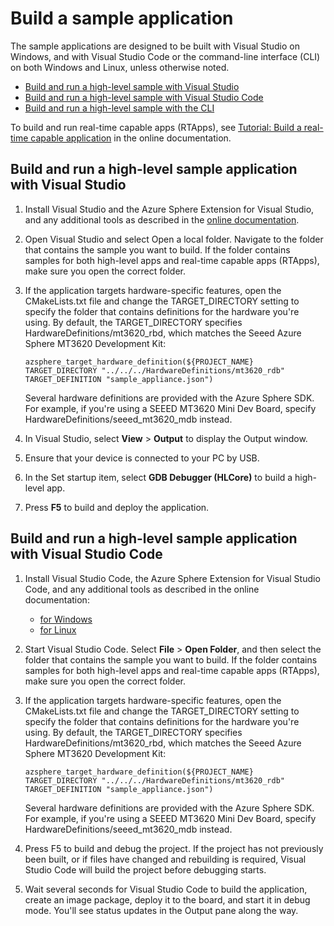 # Build a sample application

The sample applications are designed to be built with Visual Studio on Windows, and with Visual Studio Code or the command-line interface (CLI) on both Windows and Linux, unless otherwise noted.

- [Build and run a high-level sample with Visual Studio](#build-and-run-a-sample-application-with-visual-studio)
- [Build and run a high-level sample with Visual Studio Code](#build-and-run-a-sample-application-with-visual-studio-code)
- [Build and run a high-level sample with the CLI](https://docs.microsoft.com/azure-sphere/install/qs-blink-application?pivots=cli)

To build and run real-time capable apps (RTApps), see [Tutorial: Build a real-time capable application](https://docs.microsoft.com/azure-sphere/install/qs-real-time-application) in the online documentation.

## Build and run a high-level sample application with Visual Studio

1. Install Visual Studio and the Azure Sphere Extension for Visual Studio, and any additional tools as described in the [online documentation](https://docs.microsoft.com/azure-sphere/install/install-sdk?pivots=visual-studio).

1. Open Visual Studio and select Open a local folder. Navigate to the folder that contains the sample you want to build. If the folder contains samples for both high-level apps and real-time capable apps (RTApps), make sure you open the correct folder.

1. If the application targets hardware-specific features, open the CMakeLists.txt file and change the TARGET_DIRECTORY setting to specify the folder that contains definitions for the hardware you're using. By default, the TARGET_DIRECTORY specifies HardwareDefinitions/mt3620_rbd, which matches the Seeed Azure Sphere MT3620 Development Kit: 

   `azsphere_target_hardware_definition(${PROJECT_NAME} TARGET_DIRECTORY "../../../HardwareDefinitions/mt3620_rdb" TARGET_DEFINITION "sample_appliance.json")`

      Several hardware definitions are provided with the Azure Sphere SDK. For example, if you're using a SEEED MT3620 Mini Dev Board, specify HardwareDefinitions/seeed_mt3620_mdb instead.

1. In Visual Studio, select **View** > **Output** to display the Output window.
1. Ensure that your device is connected to your PC by USB.
1. In the Set startup item, select **GDB Debugger (HLCore)** to build a high-level app.
1. Press **F5** to build and deploy the application.

## Build and run a high-level sample application with Visual Studio Code

1. Install Visual Studio Code, the Azure Sphere Extension for Visual Studio Code, and any additional tools as described in the online documentation:

   - [for Windows](https://docs.microsoft.com/azure-sphere/install/install-sdk?pivots=vs-code)
   - [for Linux](https://docs.microsoft.com/azure-sphere/install/install-sdk-linux?pivots=vs-code-linux)

1. Start Visual Studio Code. Select **File** > **Open Folder**, and then select the folder that contains the sample you want to build. If the folder contains samples for both high-level apps and real-time capable apps (RTApps), make sure you open the correct folder.

1. If the application targets hardware-specific features, open the CMakeLists.txt file and change the TARGET_DIRECTORY setting to specify the folder that contains definitions for the hardware you're using. By default, the TARGET_DIRECTORY specifies HardwareDefinitions/mt3620_rbd, which matches the Seeed Azure Sphere MT3620 Development Kit:

   `azsphere_target_hardware_definition(${PROJECT_NAME} TARGET_DIRECTORY "../../../HardwareDefinitions/mt3620_rdb" TARGET_DEFINITION "sample_appliance.json")`
   
   Several hardware definitions are provided with the Azure Sphere SDK. For example, if you're using a SEEED MT3620 Mini Dev Board, specify HardwareDefinitions/seeed_mt3620_mdb instead.

1. Press F5 to build and debug the project. If the project has not previously been built, or if files have changed and rebuilding is required, Visual Studio Code will build the project before debugging starts.

1. Wait several seconds for Visual Studio Code to build the application, create an image package, deploy it to the board, and start it in debug mode. You'll see status updates in the Output pane along the way.

